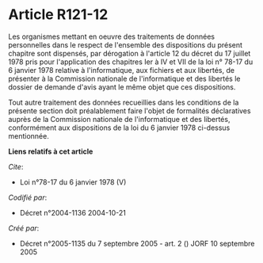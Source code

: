 # Article R121-12

Les organismes mettant en oeuvre des traitements de données personnelles dans le respect de l'ensemble des dispositions du
présent chapitre sont dispensés, par dérogation à l'article 12 du décret du 17 juillet 1978 pris pour l'application des
chapitres Ier à IV et VII de la loi n° 78-17 du 6 janvier 1978 relative à l'informatique, aux fichiers et aux libertés, de
présenter à la Commission nationale de l'informatique et des libertés le dossier de demande d'avis ayant le même objet que
ces dispositions. 

Tout autre traitement des données recueillies dans les conditions de la présente section doit préalablement faire l'objet de
formalités déclaratives auprès de la Commission nationale de l'informatique et des libertés, conformément aux dispositions de
la loi du 6 janvier 1978 ci-dessus mentionnée.

**Liens relatifs à cet article**

_Cite_:

  - Loi n°78-17 du 6 janvier 1978 (V)

_Codifié par_:

  - Décret n°2004-1136 2004-10-21

_Créé par_:

  - Décret n°2005-1135 du 7 septembre 2005 - art. 2 () JORF 10 septembre 2005
